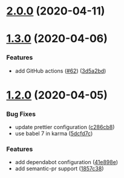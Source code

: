 <a name="2.0.0"></a>
# [2.0.0](https://github.com/vinayakkulkarni/v-image/compare/v1.3.0...v2.0.0) (2020-04-11)



<a name="1.3.0"></a>
# [1.3.0](https://github.com/vinayakkulkarni/v-image/compare/v1.2.0...v1.3.0) (2020-04-06)


### Features

* add GitHub actions ([#62](https://github.com/vinayakkulkarni/v-image/issues/62)) ([3d5a2bd](https://github.com/vinayakkulkarni/v-image/commit/3d5a2bd))



<a name="1.2.0"></a>
# [1.2.0](https://github.com/vinayakkulkarni/v-image/compare/1.1.0...1.2.0) (2020-04-05)


### Bug Fixes

* update prettier configuration ([c286cb8](https://github.com/vinayakkulkarni/v-image/commit/c286cb8))
* use babel 7 in karma ([5dcfd7c](https://github.com/vinayakkulkarni/v-image/commit/5dcfd7c))


### Features

* add dependabot configuration ([41e898e](https://github.com/vinayakkulkarni/v-image/commit/41e898e))
* add semantic-pr support ([1857c38](https://github.com/vinayakkulkarni/v-image/commit/1857c38))



